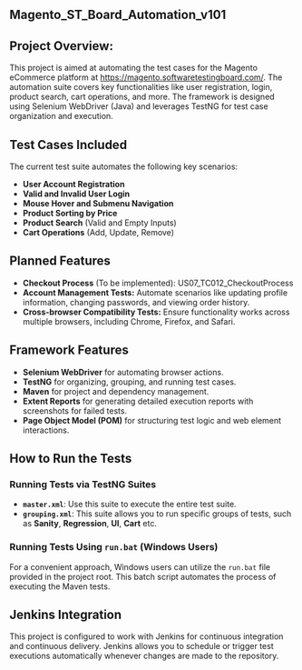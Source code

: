 ## Magento_ST_Board_Automation_v101
## Project Overview:
This project is aimed at automating the test cases for the Magento eCommerce platform at https://magento.softwaretestingboard.com/. The automation suite covers key functionalities like user registration, login, product search, cart operations, and more. The framework is designed using Selenium WebDriver (Java) and leverages TestNG for test case organization and execution.

## Test Cases Included
The current test suite automates the following key scenarios:

* **User Account Registration**
* **Valid and Invalid User Login**
* **Mouse Hover and Submenu Navigation**
* **Product Sorting by Price**
* **Product Search** (Valid and Empty Inputs)
* **Cart Operations** (Add, Update, Remove)

## Planned Features
* **Checkout Process** (To be implemented): US07_TC012_CheckoutProcess
* **Account Management Tests:** Automate scenarios like updating profile information, changing passwords, and viewing order history.
* **Cross-browser Compatibility Tests:** Ensure functionality works across multiple browsers, including Chrome, Firefox, and Safari.

## Framework Features
* **Selenium WebDriver** for automating browser actions.
* **TestNG** for organizing, grouping, and running test cases.
* **Maven** for project and dependency management.
* **Extent Reports** for generating detailed execution reports with screenshots for failed tests.
* **Page Object Model (POM)** for structuring test logic and web element interactions.

## How to Run the Tests

### Running Tests via TestNG Suites
- **`master.xml`**: Use this suite to execute the entire test suite.
- **`grouping.xml`**: This suite allows you to run specific groups of tests, such as **Sanity**, **Regression**, **UI**, **Cart** etc.

### Running Tests Using `run.bat` (Windows Users)
For a convenient approach, Windows users can utilize the `run.bat` file provided in the project root. This batch script automates the process of executing the Maven tests.

## Jenkins Integration
This project is configured to work with Jenkins for continuous integration and continuous delivery. Jenkins allows you to schedule or trigger test executions automatically whenever changes are made to the repository.
